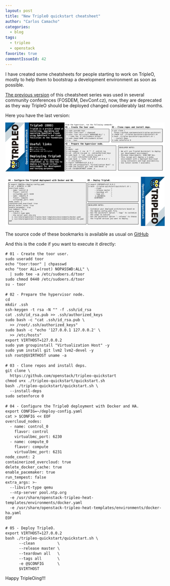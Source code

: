 ```yaml
---
layout: post
title: "New TripleO quickstart cheatsheet"
author: "Carlos Camacho"
categories:
  - blog
tags:
  - tripleo
  - openstack
favorite: true
commentIssueId: 42
---
```


I have created some cheatsheets for people starting to work on TripleO,
mostly to help them to bootstrap a development environment as soon as possible.

[The previous version](https://github.com/ccamacho/tripleo-graphics/tree/master/cheatsheets/old_style)
of this cheatsheet series was used in
several community conferences (FOSDEM, DevConf.cz),
now, they are deprecated as
they way TripleO should be deployed changed considerably last months.

Here you have the last version:

![](/static/01-tripleo-cheatsheet-deploying-tripleo_p1.jpg)

![](/static/01-tripleo-cheatsheet-deploying-tripleo_p2.jpg)

The source code of these bookmarks is available as usual on
[GitHub](https://github.com/ccamacho/tripleo-graphics/tree/master/cheatsheets/latest_style)

And this is the code if you want to execute it directly:

```
# 01 - Create the toor user.
sudo useradd toor
echo "toor:toor" | chpasswd
echo "toor ALL=(root) NOPASSWD:ALL" \
  | sudo tee -a /etc/sudoers.d/toor
sudo chmod 0440 /etc/sudoers.d/toor
su - toor

# 02 - Prepare the hypervisor node.
cd
mkdir .ssh
ssh-keygen -t rsa -N "" -f .ssh/id_rsa
cat .ssh/id_rsa.pub >> .ssh/authorized_keys
sudo bash -c "cat .ssh/id_rsa.pub \
  >> /root/.ssh/authorized_keys"
sudo bash -c "echo '127.0.0.1 127.0.0.2' \
  >> /etc/hosts"
export VIRTHOST=127.0.0.2
sudo yum groupinstall "Virtualization Host" -y
sudo yum install git lvm2 lvm2-devel -y
ssh root@$VIRTHOST uname -a

# 03 - Clone repos and install deps.
git clone \
  https://github.com/openstack/tripleo-quickstart
chmod u+x ./tripleo-quickstart/quickstart.sh
bash ./tripleo-quickstart/quickstart.sh \
  --install-deps
sudo setenforce 0

# 04 - Configure the TripleO deployment with Docker and HA.
export CONFIG=~/deploy-config.yaml
cat > $CONFIG << EOF
overcloud_nodes:
  - name: control_0
    flavor: control
    virtualbmc_port: 6230
  - name: compute_0
    flavor: compute
    virtualbmc_port: 6231
node_count: 2
containerized_overcloud: true
delete_docker_cache: true
enable_pacemaker: true
run_tempest: false
extra_args: >-
  --libvirt-type qemu
  --ntp-server pool.ntp.org
  -e /usr/share/openstack-tripleo-heat-templates/environments/docker.yaml
  -e /usr/share/openstack-tripleo-heat-templates/environments/docker-ha.yaml
EOF

# 05 - Deploy TripleO.
export VIRTHOST=127.0.0.2
bash ./tripleo-quickstart/quickstart.sh \
      --clean          \
      --release master \
      --teardown all   \
      --tags all       \
      -e @$CONFIG      \
      $VIRTHOST
```

Happy TripleOing!!!
